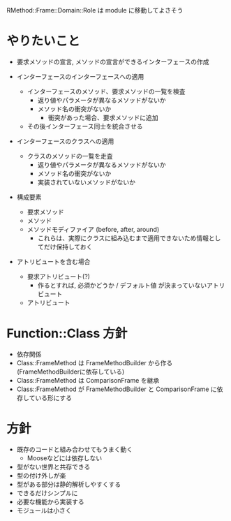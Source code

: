 RMethod::Frame::Domain::Role は module に移動してよさそう


# やりたいこと
- 要求メソッドの宣言, メソッドの宣言ができるインターフェースの作成
- インターフェースのインターフェースへの適用
    - インターフェースのメソッド、要求メソッドの一覧を検査
      - 返り値やパラメータが異なるメソッドがないか
      - メソッド名の衝突がないか
          - 衝突があった場合、要求メソッドに追加
    - その後インターフェース同士を統合させる
- インターフェースのクラスへの適用
    - クラスのメソッドの一覧を走査
      - 返り値やパラメータが異なるメソッドがないか
      - メソッド名の衝突がないか
      - 実装されていないメソッドがないか

- 構成要素
    - 要求メソッド
    - メソッド
    - メソッドモディファイア (before, after, around)
        - これらは、実際にクラスに組み込むまで適用できないため情報としてだけ保持しておく
- アトリビュートを含む場合
    - 要求アトリビュート(?)
        - 作るとすれば, 必須かどうか / デフォルト値 が決まっていないアトリビュート
    - アトリビュート

# Function::Class 方針
- 依存関係
- Class::FrameMethod は FrameMethodBuilder から作る(FrameMethodBuilderに依存している)
- Class::FrameMethod は ComparisonFrame を継承
- Class::FrameMethod が FrameMethodBuilder と ComparisonFrame に依存している形にする

# 方針
- 既存のコードと組み合わせてもうまく動く
  - Mooseなどには依存しない
- 型がない世界と共存できる
- 型の付け外しが楽
- 型がある部分は静的解析しやすくする
- できるだけシンプルに
- 必要な機能から実装する
- モジュールは小さく

